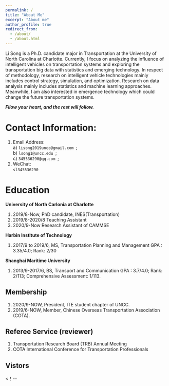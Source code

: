 ```yaml
---
permalink: /
title: "About Me"
excerpt: "About me"
author_profile: true
redirect_from: 
  - /about/
  - /about.html
---
```

Li Song is a Ph.D. candidate major in Transportation at the University of North Carolina at Charlotte. Currently, I focus on analyzing the influence of intelligent vehicles on transportation systems and exploring the transportation big data with statistics and emerging technology. In respect of methodology, research on intelligent vehicle technologies mainly includes control strategy, simulation, and optimization. Research on data analysis mainly includes statistics and machine learning approaches. Meanwhile, I am also interested in emergence technology which could change the future transportation systems.<br>

<i> <b> Fllow your heart, and the rest will follow. </b> </i>

Contact Information:
======
1. Email Address: <br>
a) `lisong2019uncc@gmail.com `;<br>
b) `lsong1@uncc.edu `; <br>
c) `345536290@qq.com `;
1. WeChat: <br>
`sl345536290 `

Education 
======
**University of North Carlonia at Charlotte**
1. 2019/8-Now, PhD candidate, INES(Transportation)
1. 2019/8-2020/8 Teaching Assistant
1. 2020/9-Now Research Assistant of CAMMSE<br>

**Harbin Institute of Technology**
1. 2017/9 to 2019/6, MS, Transportation Planning and Management
GPA : 3.35/4.0; Rank: 2/30<br>

**Shanghai Maritime University**
1. 2013/9-2017/6, BS, Transport and Communication 
GPA : 3.7/4.0; Rank: 2/113; Comprehensive Assessment: 1/113.

**Membership**
------
1. 2020/9-NOW, President, ITE student chapter of UNCC.
1. 2019/6-NOW, Member, Chinese Overseas Transportation Association (COTA). 

**Referee Service (reviewer)**
------
1. Transportation Research Board (TRB) Annual Meeting 
1. COTA International Conference for Transportation Professionals 

Vistors
------
<！--<script type="text/javascript" src="//rf.revolvermaps.com/0/0/7.js?i=5xudi87gfgs&amp;m=0&amp;c=00fff6&amp;cr1=ff0000&amp;br=5&amp;lo=84&amp;oo=51&amp;sx=0" async="async">
 -->
 <script type='text/javascript' id='clustrmaps' src='//cdn.clustrmaps.com/map_v2.js?cl=ffffff&w=a&t=tt&d=A_MFnXG1cd5Ja-UHFqbpPt-pyzARX2TcNwZIP_26HIk&co=2d78ad&cmo=3acc3a&cmn=ff5353&ct=ffffff'></script>

